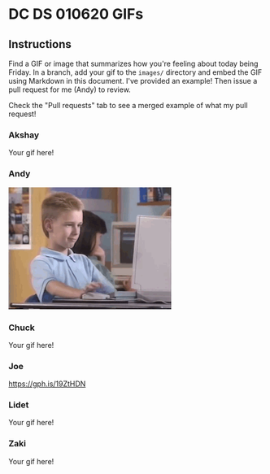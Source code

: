 # DC DS 010620 GIFs

## Instructions

Find a GIF or image that summarizes how you're feeling about today being Friday.  In a branch, add your gif to the `images/` directory and embed the GIF using Markdown in this document.  I've provided an example!  Then issue a pull request for me (Andy) to review.

Check the "Pull requests" tab to see a merged example of what my pull request!

### Akshay
Your gif here!

### Andy
![Andy's Gif](images/andy.gif)

### Chuck
Your gif here!

### Joe
https://gph.is/19ZtHDN

### Lidet
Your gif here!

### Zaki
Your gif here!
